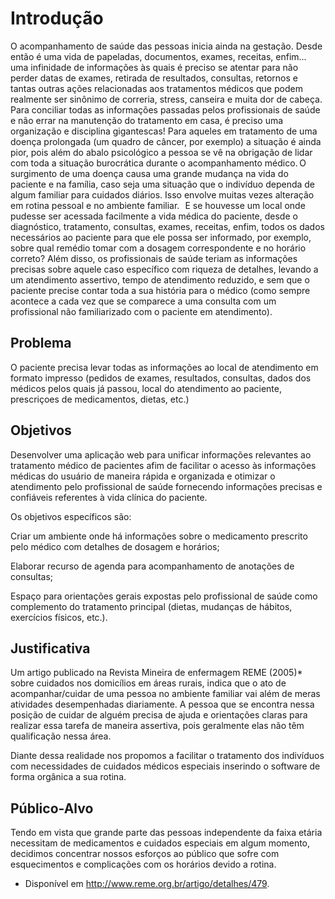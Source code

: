 # Introdução
O acompanhamento de saúde das pessoas inicia ainda na gestação. Desde então é uma vida de papeladas, documentos, exames, receitas, enfim... uma infinidade de informações às quais é preciso se atentar para não perder datas de exames, retirada de resultados, consultas, retornos e tantas outras ações relacionadas aos tratamentos médicos que podem realmente ser sinônimo de correria, stress, canseira e muita dor de cabeça. Para conciliar todas as informações passadas pelos profissionais de saúde e não errar na manutenção do tratamento em casa, é preciso uma organização e disciplina gigantescas! Para aqueles em tratamento de uma doença prolongada (um quadro de câncer, por exemplo) a situação é ainda pior, pois além do abalo psicológico a pessoa se vê na obrigação de lidar com toda a situação burocrática durante o acompanhamento médico. O surgimento de uma doença causa uma grande mudança na vida do paciente e na família, caso seja uma situação que o indivíduo dependa de algum familiar para cuidados diários. Isso envolve muitas vezes alteração em rotina pessoal e no ambiente familiar.   
E se houvesse um local onde pudesse ser acessada facilmente a vida médica do paciente, desde o diagnóstico, tratamento, consultas, exames, receitas, enfim, todos os dados necessários ao paciente para que ele possa ser informado, por exemplo, sobre qual remédio tomar com a dosagem correspondente e no horário correto? Além disso, os profissionais de saúde teriam as informações precisas sobre aquele caso específico com riqueza de detalhes, levando a um atendimento assertivo, tempo de atendimento reduzido, e sem que o paciente precise contar toda a sua história para o médico (como sempre acontece a cada vez que se comparece a uma consulta com um profissional não familiarizado com o paciente em atendimento).  

## Problema
O paciente precisa levar todas as informações ao local de atendimento em formato impresso (pedidos de exames, resultados, consultas, dados dos médicos pelos quais já passou, local do atendimento ao paciente, prescriçoes de medicamentos, dietas, etc.)

## Objetivos
Desenvolver uma aplicação web para unificar informações relevantes ao tratamento médico de pacientes afim de facilitar o acesso às informações médicas do usuário de maneira rápida e organizada e otimizar o atendimento pelo profissional de saúde fornecendo informações precisas e confiáveis referentes à vida clínica do paciente.

Os objetivos específicos são:  

Criar um ambiente onde há informações sobre o medicamento prescrito pelo médico com detalhes de dosagem e horários;  

Elaborar recurso de agenda para acompanhamento de anotações de consultas;  

Espaço para orientações gerais expostas pelo profissional de saúde como complemento do tratamento principal (dietas, mudanças de hábitos, exercícios físicos, etc.).  


## Justificativa
Um artigo publicado na Revista Mineira de enfermagem REME (2005)* sobre cuidados nos domicílios em áreas rurais, indica que o ato de acompanhar/cuidar de uma pessoa no ambiente familiar vai além de meras atividades desempenhadas diariamente. A pessoa que se encontra nessa posição de cuidar de alguém precisa de ajuda e orientações claras para realizar essa tarefa de maneira assertiva, pois geralmente elas não têm qualificação nessa área.  

Diante dessa realidade nos propomos a facilitar o tratamento dos indivíduos com necessidades de cuidados médicos especiais inserindo o software de forma orgânica a sua rotina.  


## Público-Alvo
Tendo em vista que grande parte das pessoas independente da faixa etária necessitam de medicamentos e cuidados especiais em algum momento, decidimos concentrar nossos esforços ao público que sofre com esquecimentos e complicações com os horários devido a rotina.   



* Disponível em http://www.reme.org.br/artigo/detalhes/479.
